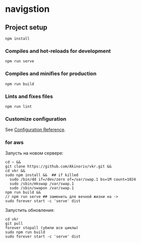 # navigstion

## Project setup
```
npm install
```

### Compiles and hot-reloads for development
```
npm run serve
```

### Compiles and minifies for production
```
npm run build
```

### Lints and fixes files
```
npm run lint
```


### Customize configuration
See [Configuration Reference](https://cli.vuejs.org/config/).

### for aws

Запусть на новом сервере:
```
cd ~ &&
git clone https://github.com/Akinoriv/vkr.git && 
cd vkr && 
sudo npm install &&  ## if killed  
  sudo /bin/dd if=/dev/zero of=/var/swap.1 bs=1M count=1024
  sudo /sbin/mkswap /var/swap.1
  sudo /sbin/swapon /var/swap.1
npm run build && 
// npm run serve ## заменить для вечной жизни на -> 
sudo forever start -c 'serve' dist
```

Запустить обновления:
```
cd vkr
git pull
forever stopall (убили все циклы)
sudo npm run build 
sudo forever start -c 'serve' dist
```
